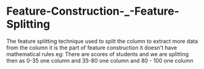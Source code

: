 # Feature-Construction-_-Feature-Splitting
The feature splitting technique used to split the column to extract more data from the column it is the part of feature construction it doesn't have mathematical rules  eg:  There are scores of students  and we are splitting then as 0-35  one column and  35-80 one column and 80 - 100 one column
